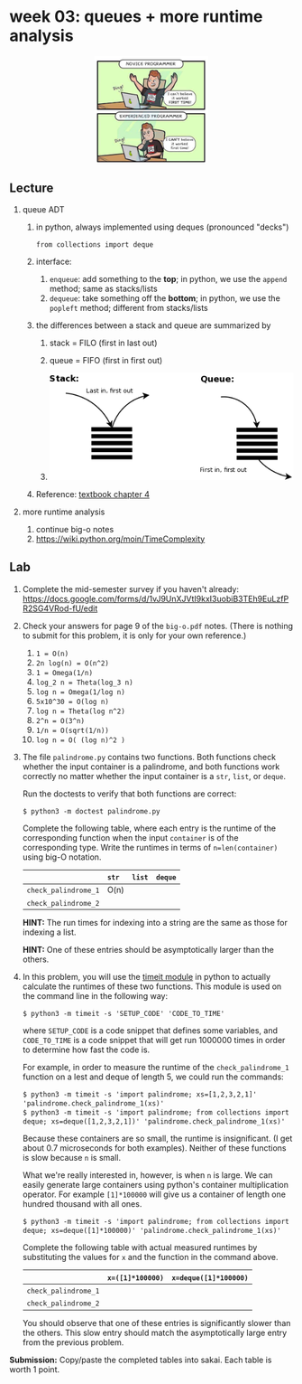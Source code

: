 # week 03: queues + more runtime analysis

<center>
<img width=40% src=tests.png />
</center>

## Lecture

1. queue ADT
    1. in python, always implemented using deques (pronounced "decks")
       ```
       from collections import deque
       ```
    1. interface:
        1. `enqueue`: add something to the **top**; in python, we use the `append` method; same as stacks/lists
        1. `dequeue`: take something off the **bottom**; in python, we use the `popleft` method; different from stacks/lists
    1. the differences between a stack and queue are summarized by
    
        1. stack = FILO (first in last out)

        1. queue = FIFO (first in first out)

        1. <a href=https://gohighbrow.com/stacks-and-queues/><img src=stack-v-queue.png /></a>

    1. Reference: [textbook chapter 4](https://runestone.academy/runestone/books/published/pythonds/BasicDS/toctree.html)

1. more runtime analysis
    1. continue big-o notes
    1. https://wiki.python.org/moin/TimeComplexity

## Lab

1. Complete the mid-semester survey if you haven't already:
   https://docs.google.com/forms/d/1vJ9UnXJVtI9kxI3uobiB3TEh9EuLzfPR2SG4VRod-fU/edit

1. Check your answers for page 9 of the `big-o.pdf` notes.
   (There is nothing to submit for this problem, it is only for your own reference.)
    1. `1 = O(n)`
    1. `2n log(n) = O(n^2)`
    1. `1 = Omega(1/n)`
    1. `log_2 n = Theta(log_3 n)`
    1. `log n = Omega(1/log n)`
    1. `5x10^30 = O(log n)`
    1. `log n = Theta(log n^2)`
    1. `2^n = O(3^n)`
    1. `1/n = O(sqrt(1/n))`
    1. `log n = O( (log n)^2 )`

1. The file `palindrome.py` contains two functions.
   Both functions check whether the input container is a palindrome,
   and both functions work correctly no matter whether the input container is a `str`, `list`, or `deque`.

   Run the doctests to verify that both functions are correct:
   ```
   $ python3 -m doctest palindrome.py
   ```

   Complete the following table, where each entry is the runtime of the corresponding function when the input `container` is of the corresponding type.
   Write the runtimes in terms of `n=len(container)` using big-O notation.

   |                        | `str` | `list` | `deque` |
   | ---------------------- | ----- | ------ | ------- |
   | `check_palindrome_1`   |  O(n) |        |         |
   | `check_palindrome_2`   |       |        |         |

   **HINT:**
   The run times for indexing into a string are the same as those for indexing a list.

   **HINT:**
   One of these entries should be asymptotically larger than the others.

1. In this problem, you will use the [timeit module](https://docs.python.org/3/library/timeit.html) in python to actually calculate the runtimes of these two functions.
   This module is used on the command line in the following way:
   ```
   $ python3 -m timeit -s 'SETUP_CODE' 'CODE_TO_TIME'
   ```
   where `SETUP_CODE` is a code snippet that defines some variables, and `CODE_TO_TIME` is a code snippet that will get run 1000000 times in order to determine how fast the code is.

   For example, in order to measure the runtime of the `check_palindrome_1` function on a lest and deque of length 5, we could run the commands:
   ```
   $ python3 -m timeit -s 'import palindrome; xs=[1,2,3,2,1]' 'palindrome.check_palindrome_1(xs)'
   $ python3 -m timeit -s 'import palindrome; from collections import deque; xs=deque([1,2,3,2,1])' 'palindrome.check_palindrome_1(xs)'
   ```
   Because these containers are so small, the runtime is insignificant.
   (I get about 0.7 microseconds for both examples).
   Neither of these functions is slow because `n` is small.

   What we're really interested in, however, is when `n` is large.
   We can easily generate large containers using python's container multiplication operator.
   For example `[1]*100000` will give us a container of length one hundred thousand with all ones.
   ```
   $ python3 -m timeit -s 'import palindrome; from collections import deque; xs=deque([1]*100000)' 'palindrome.check_palindrome_1(xs)'
   ```

   Complete the following table with actual measured runtimes by substituting the values for `x` and the function in the command above.

   |                        | `x=([1]*100000)` | `x=deque([1]*100000)` |
   | ---------------------- | ---------------- | --------------------- |
   | `check_palindrome_1`   |                  |                       |
   | `check_palindrome_2`   |                  |                       |

   You should observe that one of these entries is significantly slower than the others.
   This slow entry should match the asymptotically large entry from the previous problem.

**Submission:**
Copy/paste the completed tables into sakai.
Each table is worth 1 point.
